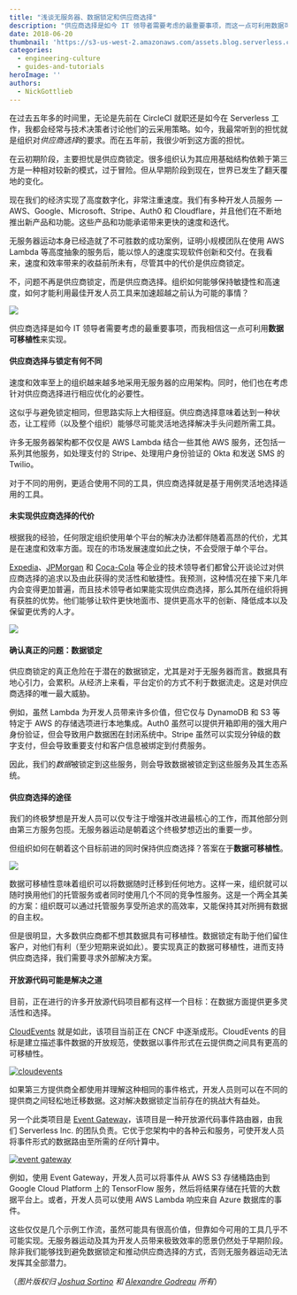 ```yaml
---
title: "浅谈无服务器、数据锁定和供应商选择"
description: "供应商选择是如今 IT 领导者需要考虑的最重要事项，而这一点可利用数据可移植性来实现。"
date: 2018-06-20
thumbnail: 'https://s3-us-west-2.amazonaws.com/assets.blog.serverless.com/vendor+choice/serverless-data-portability.jpg'
categories:
  - engineering-culture
  - guides-and-tutorials
heroImage: ''
authors:
  - NickGottlieb
---
```


在过去五年多的时间里，无论是先前在 CircleCI 就职还是如今在 Serverless 工作，我都会经常与技术决策者讨论他们的云采用策略。如今，我最常听到的担忧就是组织对*供应商选择*的要求。而在五年前，我很少听到这方面的担忧。

在云初期阶段，主要担忧是供应商锁定。很多组织认为其应用基础结构依赖于第三方是一种相对较新的模式，过于冒险。但从早期阶段到现在，世界已发生了翻天覆地的变化。

现在我们的经济实现了高度数字化，非常注重速度。我们有多种开发人员服务 — AWS、Google、Microsoft、Stripe、Auth0 和 Cloudflare，并且他们在不断地推出新产品和功能。这些产品和功能承诺带来更快的速度和迭代。

无服务器运动本身已经造就了不可胜数的成功案例，证明小规模团队在使用 AWS Lambda 等高度抽象的服务后，能以惊人的速度实现软件创新和交付。在我看来，速度和效率带来的收益前所未有，尽管其中的代价是供应商锁定。

不，问题不再是供应商锁定，而是供应商选择。组织如何能够保持敏捷性和高速度，如何才能利用最佳开发人员工具来加速超越之前认为可能的事情？

<img src="https://s3-us-west-2.amazonaws.com/assets.blog.serverless.com/vendor+choice/serverless-speed.png">

供应商选择是如今 IT 领导者需要考虑的最重要事项，而我相信这一点可利用**数据可移植性**来实现。

#### 供应商选择与锁定有何不同

速度和效率至上的组织越来越多地采用无服务器的应用架构。同时，他们也在考虑针对供应商选择进行相应优化的必要性。

这似乎与避免锁定相同，但思路实际上大相径庭。供应商选择意味着达到一种状态，让工程师（以及整个组织）能够尽可能灵活地选择解决手头问题所需工具。

许多无服务器架构都不仅仅是 AWS Lambda 结合一些其他 AWS 服务，还包括一系列其他服务，如处理支付的 Stripe、处理用户身份验证的 Okta 和发送 SMS 的 Twilio。

对于不同的用例，更适合使用不同的工具，供应商选择就是基于用例灵活地选择适用的工具。

#### 未实现供应商选择的代价

根据我的经验，任何限定组织使用单个平台的解决办法都伴随着高昂的代价，尤其是在速度和效率方面。现在的市场发展速度如此之快，不会受限于单个平台。

[Expedia](https://m.subbu.org/cloud-lock-in-and-change-agility-78d63978ddfd)、[JPMorgan](https://www.americanbanker.com/news/unexpected-champion-of-public-clouds-jpmorgan-cio-dana-deasy) 和 [Coca-Cola](https://www.forbes.com/sites/alexkonrad/2016/03/23/why-coca-cola-works-with-google-and-rivals-in-the-cloud-and-warns-against-focusing-on-price/#1a04c9852d87) 等企业的技术领导者们都曾公开谈论过对供应商选择的追求以及由此获得的灵活性和敏捷性。我预测，这种情况在接下来几年内会变得更加普遍，而且技术领导者如果能实现供应商选择，那么其所在组织将拥有获胜的优势。他们能够让软件更快地面市、提供更高水平的创新、降低成本以及保留更优秀的人才。

<img src="https://s3-us-west-2.amazonaws.com/assets.blog.serverless.com/vendor+choice/serverless-cocacola.png">

#### 确认真正的问题：数据锁定

供应商锁定的真正危险在于潜在的数据锁定，尤其是对于无服务器而言。数据具有地心引力，会累积。从经济上来看，平台定价的方式不利于数据流走。这是对供应商选择的唯一最大威胁。

例如，虽然 Lambda 为开发人员带来许多价值，但它仅与 DynamoDB 和 S3 等特定于 AWS 的存储选项进行本地集成。Auth0 虽然可以提供开箱即用的强大用户身份验证，但会导致用户数据困在封闭系统中。Stripe 虽然可以实现分钟级的数字支付，但会导致重要支付和客户信息被绑定到付费服务。

因此，我们的*数据*被锁定到这些服务，则会导致数据被锁定到这些服务及其生态系统。

#### 供应商选择的途径

我们的终极梦想是开发人员可以仅专注于增强并改进最核心的工作，而其他部分则由第三方服务包揽。无服务器运动是朝着这个终极梦想迈出的重要一步。

但组织如何在朝着这个目标前进的同时保持供应商选择？答案在于**数据可移植性**。

<img src="https://s3-us-west-2.amazonaws.com/assets.blog.serverless.com/vendor+choice/serverless-data.jpg">

数据可移植性意味着组织可以将数据随时迁移到任何地方。这样一来，组织就可以随时换用他们的托管服务或者同时使用几个不同的竞争性服务。这是一个两全其美的方案：组织既可以通过托管服务享受所追求的高效率，又能保持其对所拥有数据的自主权。

但是很明显，大多数供应商都不想其数据具有可移植性。数据锁定有助于他们留住客户，对他们有利（至少短期来说如此）。要实现真正的数据可移植性，进而支持供应商选择，我们需要寻求外部解决方案。

#### 开放源代码可能是解决之道

目前，正在进行的许多开放源代码项目都有这样一个目标：在数据方面提供更多灵活性和选择。

[CloudEvents](https://cloudevents.io/) 就是如此，该项目当前正在 CNCF 中逐渐成形。CloudEvents 的目标是建立描述事件数据的开放规范，使数据以事件形式在云提供商之间具有更高的可移植性。

[![cloudevents](https://s3-us-west-2.amazonaws.com/assets.blog.serverless.com/vendor+choice/cloudevents.png)](https://cloudevents.io/)

如果第三方提供商全都使用并理解这种相同的事件格式，开发人员则可以在不同的提供商之间轻松地迁移数据。这对解决数据锁定当前存在的挑战大有益处。

另一个此类项目是 [Event Gateway](https://serverless.com/event-gateway/)，该项目是一种开放源代码事件路由器，由我们 Serverless Inc. 的团队负责。它优于您架构中的各种云和服务，可使开发人员将事件形式的数据路由至所需的*任何*计算中。

[![event gateway](https://s3-us-west-2.amazonaws.com/assets.blog.serverless.com/event-gateway-announcement/event-gateway-integrations1.png)](https://serverless.com/event-gateway/)

例如，使用 Event Gateway，开发人员可以将事件从 AWS S3 存储桶路由到 Google Cloud Platform 上的 TensorFlow 服务，然后将结果存储在托管的大数据平台上。或者，开发人员可以使用 AWS Lambda 响应来自 Azure 数据库的事件。

这些仅仅是几个示例工作流，虽然可能具有很高价值，但靠如今可用的工具几乎不可能实现。无服务器运动及其为开发人员带来极致效率的愿景仍然处于早期阶段。除非我们能够找到避免数据锁定和推动供应商选择的方式，否则无服务器运动无法发挥其全部潜力。

（*图片版权归 [Joshua Sortino](https://unsplash.com/@sortino) 和 [Alexandre Godreau](https://unsplash.com/@alexandre_godreau) 所有*）
